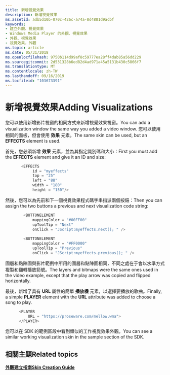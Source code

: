 ```yaml
---
title: 新增視覺效果
description: 新增視覺效果
ms.assetid: adb5d10b-070c-426c-a74a-8d4881d9acbf
keywords:
- 建立外觀、視覺效果
- Windows Media Player 的外觀、視覺效果
- 外觀、視覺效果
- 視覺效果，外觀
ms.topic: article
ms.date: 05/31/2018
ms.openlocfilehash: 9750b114d99af8c59777ea28ff4dab85a56dd229
ms.sourcegitcommit: 2d531328b6ed82d4ad971a45a5131b430c5866f7
ms.translationtype: MT
ms.contentlocale: zh-TW
ms.lasthandoff: 09/16/2019
ms.locfileid: "103673391"
---
```

# <a name="adding-visualizations"></a><span data-ttu-id="1bc0e-107">新增視覺效果</span><span class="sxs-lookup"><span data-stu-id="1bc0e-107">Adding Visualizations</span></span>

<span data-ttu-id="1bc0e-108">您可以使用新增影片視窗的相同方式來新增視覺效果視窗。</span><span class="sxs-lookup"><span data-stu-id="1bc0e-108">You can add a visualization window the same way you added a video window.</span></span> <span data-ttu-id="1bc0e-109">您可以使用相同的面板，但會使用 **效果** 元素。</span><span class="sxs-lookup"><span data-stu-id="1bc0e-109">The same skin can be used, but an **EFFECTS** element is used.</span></span>

<span data-ttu-id="1bc0e-110">首先，您必須新增 **效果** 元素，並為其指定識別碼和大小：</span><span class="sxs-lookup"><span data-stu-id="1bc0e-110">First you must add the **EFFECTS** element and give it an ID and size:</span></span>


```C++
       <EFFECTS
            id = "myeffects"
            top = "25"
            left = "88"
            width = "180"
            height = "150"/>

```



<span data-ttu-id="1bc0e-111">然後，您可以為先前和下一個視覺效果程式碼字串指派兩個按鈕：</span><span class="sxs-lookup"><span data-stu-id="1bc0e-111">Then you can assign the two buttons a previous and next visualization code string:</span></span>


```C++
        <BUTTONELEMENT
            mappingColor = "#00FF00"
            upToolTip = "Next"
            onClick = "JScript:myeffects.next(); " />
                          
        <BUTTONELEMENT
            mappingColor = "#FF0000"
            upToolTip = "Previous"
            onClick = "JScript:myeffects.previous(); " />

```



<span data-ttu-id="1bc0e-112">圖層和點陣圖與影片範例中所用的圖層和點陣圖相同，不同之處在于會以水準方式複製和翻轉播放箭號。</span><span class="sxs-lookup"><span data-stu-id="1bc0e-112">The layers and bitmaps were the same ones used in the video example, except that the play arrow was copied and flipped horizontally.</span></span>

<span data-ttu-id="1bc0e-113">最後，新增了具有 **URL** 屬性的簡單 **播放機** 元素，以選擇要播放的歌曲。</span><span class="sxs-lookup"><span data-stu-id="1bc0e-113">Finally, a simple **PLAYER** element with the **URL** attribute was added to choose a song to play.</span></span>


```C++
      <PLAYER
          URL = "https://proseware.com/mellow.wma">
      </PLAYER>

```



<span data-ttu-id="1bc0e-114">您可以在 SDK 的範例區段中看到類似的工作視覺效果外觀。</span><span class="sxs-lookup"><span data-stu-id="1bc0e-114">You can see a similar working visualization skin in the sample section of the SDK.</span></span>

## <a name="related-topics"></a><span data-ttu-id="1bc0e-115">相關主題</span><span class="sxs-lookup"><span data-stu-id="1bc0e-115">Related topics</span></span>

<dl> <dt>

[<span data-ttu-id="1bc0e-116">**外觀建立指南**</span><span class="sxs-lookup"><span data-stu-id="1bc0e-116">**Skin Creation Guide**</span></span>](skin-creation-guide.md)
</dt> </dl>

 

 




